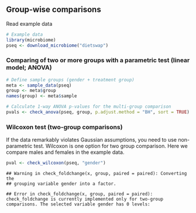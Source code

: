 
## Group-wise comparisons

Read example data


```r
# Example data
library(microbiome)
pseq <- download_microbiome("dietswap")
```

### Comparing of two or more groups with a parametric test (linear model; ANOVA)


```r
# Define sample groups (gender + treatment group)
meta <- sample_data(pseq)
group <- meta$group
names(group) <- meta$sample

# Calculate 1-way ANOVA p-values for the multi-group comparison
pvals <- check_anova(pseq, group, p.adjust.method = "BH", sort = TRUE)
```


### Wilcoxon test (two-group comparisons)

If the data remarkably violates Gaussian assumptions, you need to use
non-parametric test. Wilcoxon is one option for two group
comparison. Here we compare males and females in the example data. 


```r
pval <- check_wilcoxon(pseq, "gender")
```

```
## Warning in check_foldchange(x, group, paired = paired): Converting the
## grouping variable gender into a factor.
```

```
## Error in check_foldchange(x, group, paired = paired): check_foldchange is currently implemented only for two-group comparisons. The selected variable gender has 0 levels:
```


